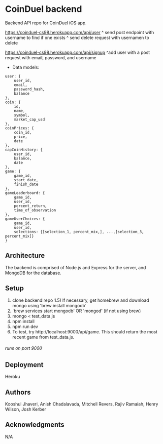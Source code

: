 # CoinDuel backend

Backend API repo for CoinDuel iOS app.

https://coinduel-cs98.herokuapp.com/api/user
^ send post endpoint with username to find if one exists
^ send delete request with usernamen to delete

https://coinduel-cs98.herokuapp.com/api/signup
^add user with a post request with email, password, and username

* Data models:

```
user: {
    user_id,
    email,
    password_hash,
    balance
},
coin: {
    id,
    name,
    symbol,
    market_cap_usd
},
coinPrices: {
    coin_id,
    price,
    date
},
capCoinHistory: {
    user_id,
    balance,
    date
},
game: {
    game_id,
    start_date,
    finish_date
},
gameLeaderboard: {
    game_id,
    user_id,
    percent_return,
    time_of_observation
},
gameUserChoices: {
    game_id,
    user_id,
    selections: {[selection_1, percent_mix,], ...,[selection_3, percent_mix]}
}
```
## Architecture

The backend is comprised of Node.js and Express for the server, and MongoDB for the database.

## Setup

1) clone backend repo
1.5) If necessary, get homebrew and download mongo using 'brew install mongodb'
2) 'brew services start mongodb' OR 'mongod' (if not using brew)
3) mongo < test_data.js 
4) npm install
5) npm run dev
6) To test, try http://localhost:9000/api/game. This should return the most recent game from test_data.js.
###### runs on port 9000

## Deployment

Heroku

## Authors

Kooshul Jhaveri, Anish Chadalavada, Mitchell Revers, Rajiv Ramaiah, Henry Wilson, Josh Kerber

## Acknowledgments

N/A
